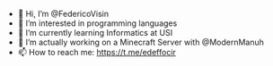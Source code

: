 - 👋 Hi, I’m @FedericoVisin
- 👀 I’m interested in programming languages
- 🌱 I’m currently learning Informatics at USI
- 💞️ I’m actually working on a Minecraft Server with @ModernManuh
- 📫 How to reach me: https://t.me/edeffocir

<!---
FedericoVisin/FedericoVisin is a ✨ special ✨ repository because its `README.md` (this file) appears on your GitHub profile.
You can click the Preview link to take a look at your changes.
--->
